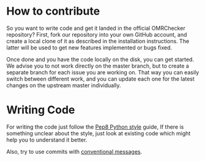 # How to contribute
So you want to write code and get it landed in the official OMRChecker repository? 
First, fork our repository into your own GitHub account, and create a local clone of it as described in the installation instructions. 
The latter will be used to get new features implemented or bugs fixed.

Once done and you have the code locally on the disk, you can get started. We advise you to not work directly on the master branch, 
but to create a separate branch for each issue you are working on. That way you can easily switch between different work, 
and you can update each one for the latest changes on the upstream master individually. 

 
# Writing Code
For writing the code just follow the [Pep8 Python style](https://peps.python.org/pep-0008/) guide, If there is something unclear about the style, just look at existing code which might help you to understand it better.

Also, try to use commits with [conventional messages](https://www.conventionalcommits.org/en/v1.0.0/#summary). 
